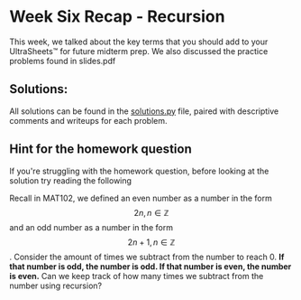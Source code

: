 # Week Six Recap - Recursion 

This week, we talked about the key terms that you should add to your UltraSheets:tm: for future midterm prep. We also discussed the practice problems found in slides.pdf

## Solutions: 
All solutions can be found in the [solutions.py](solutions.py) file, paired with descriptive comments and writeups for each problem. 

## Hint for the homework question
If you're struggling with the homework question, before looking at the solution try reading the following

Recall in MAT102, we defined an even number as a number in the form $$2n, n \in \mathbb{Z}$$ and an odd number as a number in the form $$2n+1, n \in \mathbb{Z}$$. Consider the amount of times we subtract from the number to reach 0. **If that number is odd, the number is odd. If that number is even, the number is even.** Can we keep track of how many times we subtract from the number using recursion? 